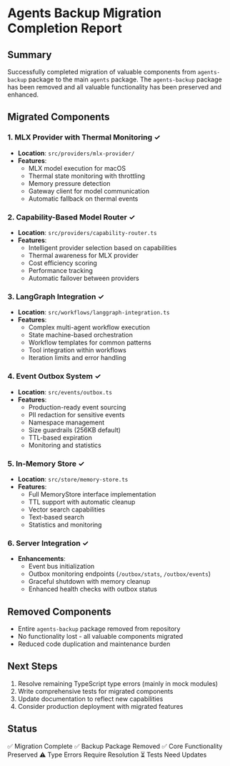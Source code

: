 # Agents Backup Migration Completion Report

## Summary
Successfully completed migration of valuable components from `agents-backup` package to the main `agents` package. The `agents-backup` package has been removed and all valuable functionality has been preserved and enhanced.

## Migrated Components

### 1. MLX Provider with Thermal Monitoring ✓
- **Location**: `src/providers/mlx-provider/`
- **Features**:
  - MLX model execution for macOS
  - Thermal state monitoring with throttling
  - Memory pressure detection
  - Gateway client for model communication
  - Automatic fallback on thermal events

### 2. Capability-Based Model Router ✓
- **Location**: `src/providers/capability-router.ts`
- **Features**:
  - Intelligent provider selection based on capabilities
  - Thermal awareness for MLX provider
  - Cost efficiency scoring
  - Performance tracking
  - Automatic failover between providers

### 3. LangGraph Integration ✓
- **Location**: `src/workflows/langgraph-integration.ts`
- **Features**:
  - Complex multi-agent workflow execution
  - State machine-based orchestration
  - Workflow templates for common patterns
  - Tool integration within workflows
  - Iteration limits and error handling

### 4. Event Outbox System ✓
- **Location**: `src/events/outbox.ts`
- **Features**:
  - Production-ready event sourcing
  - PII redaction for sensitive events
  - Namespace management
  - Size guardrails (256KB default)
  - TTL-based expiration
  - Monitoring and statistics

### 5. In-Memory Store ✓
- **Location**: `src/store/memory-store.ts`
- **Features**:
  - Full MemoryStore interface implementation
  - TTL support with automatic cleanup
  - Vector search capabilities
  - Text-based search
  - Statistics and monitoring

### 6. Server Integration ✓
- **Enhancements**:
  - Event bus initialization
  - Outbox monitoring endpoints (`/outbox/stats`, `/outbox/events`)
  - Graceful shutdown with memory cleanup
  - Enhanced health checks with outbox status

## Removed Components
- Entire `agents-backup` package removed from repository
- No functionality lost - all valuable components migrated
- Reduced code duplication and maintenance burden

## Next Steps
1. Resolve remaining TypeScript type errors (mainly in mock modules)
2. Write comprehensive tests for migrated components
3. Update documentation to reflect new capabilities
4. Consider production deployment with migrated features

## Status
✅ Migration Complete
✅ Backup Package Removed
✅ Core Functionality Preserved
⚠️ Type Errors Require Resolution
⏳ Tests Need Updates